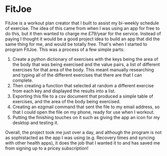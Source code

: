 # FitJoe
FitJoe is a workout plan creator that I built to assist my bi-weekly schedule of exercise. The idea of this came from when I was using an app for free to do this, but it then wanted to charge me £79/year for the service. Instead of paying I thought it would be a good project idea to build an app that did the same thing for me, and would be totally free. That's when I started to program FitJoe. This was a process of a few simple parts:
  1) Create a python dictionary of exercises with the keys being the area of the body that was being exercised and the value pairs, a list of different exercises for that area of the body. This meant manually researching and typing all of the different exercises that there are that I can complete.
  2) Then creating a function that selected at random a different exercise from each key and displayed the results into a list.
  3) Exporting this file to a csv document that produced a simple table of exercises, and the area of the body being exercised.
  4) Creating an ezgmail command that sent the file to my email address, so that I could open the file on my phone, ready for use when I workout.
  5) Putting the finishing touches on it such as giving the app an icon for my desktop and testing it.

Overall, the project took me just over a day, and although the program is not as sophistacted as the app I was using (e.g. Recovery times and syncing with other health apps), it does the job that I wanted it to and has saved me from signing up to a pricey subscription!
